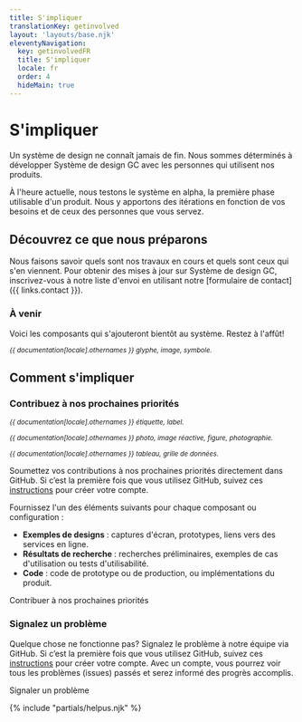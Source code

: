 ```yaml
---
title: S'impliquer
translationKey: getinvolved
layout: 'layouts/base.njk'
eleventyNavigation:
  key: getinvolvedFR
  title: S'impliquer
  locale: fr
  order: 4
  hideMain: true
---
```


# S'impliquer

Un système de design ne connaît jamais de fin. Nous sommes déterminés à développer Système de design GC avec les personnes qui utilisent nos produits.

À l'heure actuelle, nous testons le système en alpha, la première phase utilisable d'un produit. Nous y apportons des itérations en fonction de vos besoins et de ceux des personnes que vous servez.

## Découvrez ce que nous préparons

Nous faisons savoir quels sont nos travaux en cours et quels sont ceux qui s'en viennent. Pour obtenir des mises à jour sur Système de design GC, inscrivez-vous à notre liste d'envoi en utilisant notre [formulaire de contact]({{ links.contact }}).

### À venir

Voici les composants qui s'ajouteront bientôt au système. Restez à l'affût!

<div class="my-500">
  <gcds-grid tag="ul" columns="1fr" columns-tablet="1fr 1fr" columns-desktop="1fr 1fr 1fr" gap="400">
    <gcds-card
      card-title="Icône"
      type="action"
      title-element="h3"
      description="Un repère visuel pour aider les utilisateur·rice·s à comprendre le contexte."
      role="listitem"
    >
      <div slot="footer">
        <p class="text-secondary">
          <small>
            <em>{{ documentation[locale].othernames }} glyphe, image, symbole.</em>
          </small>
        </p>
      </div>
    </gcds-card>
  </gcds-grid>
</div>

## Comment s'impliquer

### Contribuez à nos prochaines priorités

<div class="my-500">
  <gcds-grid tag="ul" columns="1fr" columns-tablet="1fr 1fr" columns-desktop="1fr 1fr 1fr" gap="400">
    <gcds-card
      card-title="Balise"
      type="action"
      title-element="h3"
      description="Un composant utilisé pour les éléments qui doivent être étiquetés, catégorisés ou organisés à l'aide de mots-clés qui les décrivent."
      role="listitem"
    >
      <div slot="footer">
        <p class="text-secondary">
          <small>
            <em>{{ documentation[locale].othernames }} étiquette, label.</em>
          </small>
        </p>
      </div>
    </gcds-card>
    <gcds-card
      card-title="Image"
      type="action"
      title-element="h3"
      description="Un élément permettant d'afficher un contenu visuel optimisé et réactif."
      role="listitem"
    >
      <div slot="footer">
        <p class="text-secondary">
          <small>
            <em>{{ documentation[locale].othernames }} photo, image réactive, figure, photographie.</em>
          </small>
        </p>
      </div>
    </gcds-card>
    <gcds-card
      card-title="Tableau de données"
      type="action"
      title-element="h3"
      description="Une manière d'organiser et d'afficher une grande quantité de données dans des rangées et des colonnes."
      role="listitem"
    >
      <div slot="footer">
        <p class="text-secondary">
          <small>
            <em>{{ documentation[locale].othernames }} tableau, grille de données.</em>
          </small>
        </p>
      </div>
    </gcds-card>
  </gcds-grid>
</div>

Soumettez vos contributions à nos prochaines priorités directement dans GitHub. Si c’est la première fois que vous utilisez GitHub, suivez ces [instructions](https://docs.github.com/fr/get-started/start-your-journey/creating-an-account-on-github) pour créer votre compte.

Fournissez l'un des éléments suivants pour chaque composant ou configuration :

- **Exemples de designs** : captures d'écran, prototypes, liens vers des services en ligne.
- **Résultats de recherche** : recherches préliminaires, exemples de cas d'utilisation ou tests d'utilisabilité.
- **Code** : code de prototype ou de production, ou implémentations du produit.

<gcds-link href="{{ links.githubCompsPriority }}" external>Contribuer à nos prochaines priorités</gcds-link>

### Signalez un problème

Quelque chose ne fonctionne pas? Signalez le problème à notre équipe via GitHub. Si c’est la première fois que vous utilisez GitHub, suivez ces [instructions](https://docs.github.com/fr/get-started/start-your-journey/creating-an-account-on-github) pour créer votre compte. Avec un compte, vous pourrez voir tous les problèmes (issues) passés et serez informé des progrès accomplis.

<gcds-link href="{{ links.githubCompsBug }}" external>Signaler un problème</gcds-link>

{% include "partials/helpus.njk" %}
